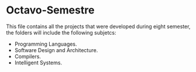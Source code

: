# **Octavo-Semestre**
This file contains all the projects that were developed during eight semester, the folders will include the following subjetcs:

- Programming Languages.
- Software Design and Architecture.
- Compilers.
- Intelligent Systems.
